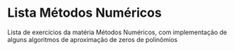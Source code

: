 # Lista Métodos Numéricos
Lista de exercícios da matéria Métodos Numéricos, com implementação de alguns algoritmos de aproximação de zeros de polinômios
